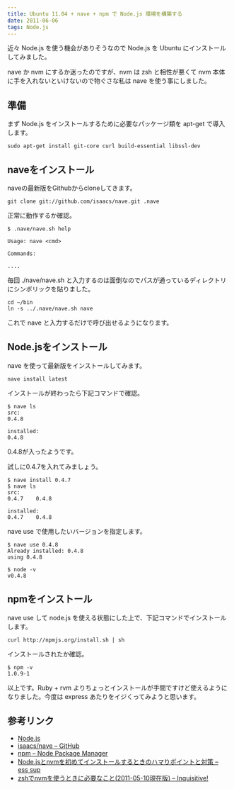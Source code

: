 ```yaml
---
title: Ubuntu 11.04 + nave + npm で Node.js 環境を構築する
date: 2011-06-06
tags: Node.js
---
```


近々 Node.js を使う機会がありそうなので Node.js を Ubuntu にインストールしてみました。

nave か nvm にするか迷ったのですが、nvm は zsh と相性が悪くて nvm 本体に手を入れないといけないので物ぐさな私は nave を使う事にしました。

## 準備

まず Node.js をインストールするために必要なパッケージ類を apt-get で導入します。

```
sudo apt-get install git-core curl build-essential libssl-dev
```

## naveをインストール

naveの最新版をGithubからcloneしてきます。

```
git clone git://github.com/isaacs/nave.git .nave
```

正常に動作するか確認。

```
$ .nave/nave.sh help
 
Usage: nave <cmd>
 
Commands:

....
```

毎回 ./nave/nave.sh と入力するのは面倒なのでパスが通っているディレクトリにシンボリックを貼りました。

```
cd ~/bin
ln -s ../.nave/nave.sh nave
```

これで nave と入力するだけで呼び出せるようになります。

## Node.jsをインストール

nave を使って最新版をインストールしてみます。

```
nave install latest
```

インストールが終わったら下記コマンドで確認。

```
$ nave ls
src:
0.4.8    
 
installed:
0.4.8
```

0.4.8が入ったようです。

試しに0.4.7を入れてみましょう。

```
$ nave install 0.4.7
$ nave ls
src:
0.4.7    0.4.8    
 
installed:
0.4.7    0.4.8
```

nave use で使用したいバージョンを指定します。

```
$ nave use 0.4.8
Already installed: 0.4.8
using 0.4.8
 
$ node -v
v0.4.8
```

## npmをインストール

nave use して node.js を使える状態にした上で、下記コマンドでインストールします。

```
curl http://npmjs.org/install.sh | sh
```

インストールされたか確認。

```
$ npm -v
1.0.9-1
```

以上です。Ruby + rvm よりちょっとインストールが手間ですけど使えるようになりました。今度は express あたりをイジくってみようと思います。

## 参考リンク

* [Node.js](http://nodejs.org/)
* [isaacs/nave – GitHub](https://github.com/isaacs/nave)
* [npm – Node Package Manager](http://npmjs.org/)
* [Node.jsとnvmを初めてインストールするときのハマりポイントと対策 – ess sup](http://d.hatena.ne.jp/mollifier/20110221/p1)
* [zshでnvmを使うときに必要なこと(2011-05-10現在版) – Inquisitive!](http://d.hatena.ne.jp/uk_oasis/20110510/1305014415)
